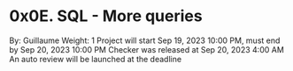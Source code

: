 # 0x0E. SQL - More queries

 By: Guillaume
 Weight: 1
 Project will start Sep 19, 2023 10:00 PM, must end by Sep 20, 2023 10:00 PM
 Checker was released at Sep 20, 2023 4:00 AM
 An auto review will be launched at the deadline
